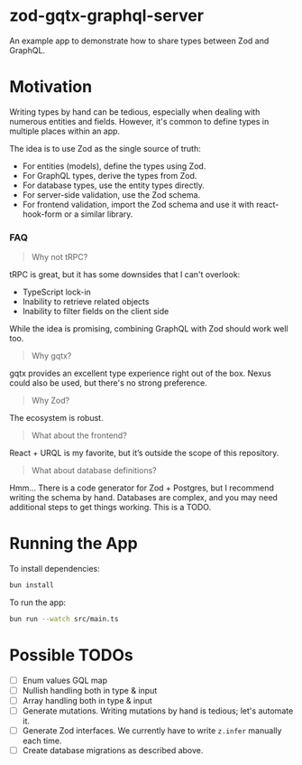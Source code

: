 # zod-gqtx-graphql-server

An example app to demonstrate how to share types between Zod and GraphQL.

# Motivation

Writing types by hand can be tedious, especially when dealing with numerous entities and fields. However, it's common to define types in multiple places within an app.

The idea is to use Zod as the single source of truth:

- For entities (models), define the types using Zod.
- For GraphQL types, derive the types from Zod.
- For database types, use the entity types directly.
- For server-side validation, use the Zod schema.
- For frontend validation, import the Zod schema and use it with react-hook-form or a similar library.

### FAQ

> Why not tRPC?

tRPC is great, but it has some downsides that I can't overlook:

- TypeScript lock-in
- Inability to retrieve related objects
- Inability to filter fields on the client side

While the idea is promising, combining GraphQL with Zod should work well too.

> Why gqtx?

gqtx provides an excellent type experience right out of the box. Nexus could also be used, but there's no strong preference.

> Why Zod?

The ecosystem is robust.

> What about the frontend?

React + URQL is my favorite, but it’s outside the scope of this repository.

> What about database definitions?

Hmm... There is a code generator for Zod + Postgres, but I recommend writing the schema by hand. Databases are complex, and you may need additional steps to get things working. This is a TODO.

# Running the App

To install dependencies:

```bash
bun install
```

To run the app:

```bash
bun run --watch src/main.ts
```

# Possible TODOs

- [ ] Enum values GQL map
- [ ] Nullish handling both in type & input
- [ ] Array handling both in type & input
- [ ] Generate mutations. Writing mutations by hand is tedious; let's automate it.
- [ ] Generate Zod interfaces. We currently have to write `z.infer` manually each time.
- [ ] Create database migrations as described above.
